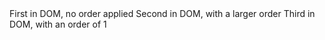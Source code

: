 ﻿<BSContainer>
    <BSRow>
        <BSCol>
            First in DOM, no order applied
        </BSCol>
        <BSCol Order="5">
            Second in DOM, with a larger order
        </BSCol>
        <BSCol Order="1">
            Third in DOM, with an order of 1
        </BSCol>
    </BSRow>
</BSContainer>